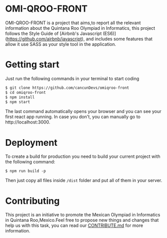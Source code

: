 # OMI-QROO-FRONT

OMI-QROO-FRONT is a project that aims,to report all the relevant information about the Quintana Roo Olympiad in Informatics, this project follows the Style Guide of [Airbnb's Javascript (ES6)] (https://github.com/airbnb/javascript), and includes some features that allow it use SASS as your style tool in the application.

# Getting start
Just run the following commands in your terminal to start coding
```bash
$ git clone https://github.com/cancunDevs/omiqroo-front
$ cd omiqroo-front
$ npm install
$ npm start
```

The last command automatically opens your browser and you can see your first react app running. In case you don't, you can manually go to http://localhost:3000.

# Deployment

To create a build for production you need to build your current project with the following command:

`$ npm run build -p`

Then just copy all files inside `/dist` folder and put all of them in your server.

# Contributing

This project is an initiative to promote the Mexican Olympiad in Informatics in Quintana Roo,Mexico.Feel free to propose new things and changes that help us with this task, you can read our [CONTRIBUTE.md](CONTRIBUTE.md) for more information.